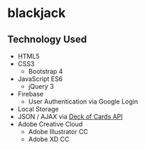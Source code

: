 # blackjack

**Technology Used**
---
* HTML5
* CSS3
  * Bootstrap 4
* JavaScript ES6
  * jQuery 3
* Firebase
  * User Authentication via Google Login
* Local Storage
* JSON / AJAX via [Deck of Cards API](https://github.com/crobertsbmw/deckofcards "Deck of Cards API")
* Adobe Creative Cloud
  * Adobe Illustrator CC
  * Adobe XD CC
